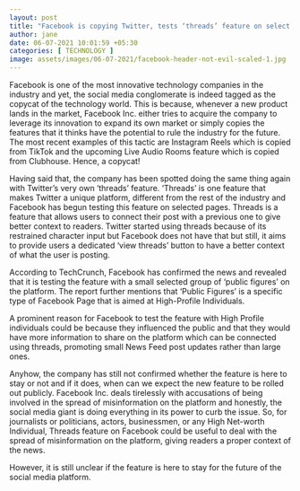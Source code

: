 ```yaml
---
layout: post
title: "Facebook is copying Twitter, tests ‘threads’ feature on select pages"
author: jane 
date: 06-07-2021 10:01:59 +05:30 
categories: [ TECHNOLOGY ] 
image: assets/images/06-07-2021/facebook-header-not-evil-scaled-1.jpg
---
```

Facebook is one of the most innovative technology companies in the industry and yet, the social media conglomerate is indeed tagged as the copycat of the technology world. This is because, whenever a new product lands in the market, Facebook Inc. either tries to acquire the company to leverage its innovation to expand its own market or simply copies the features that it thinks have the potential to rule the industry for the future. The most recent examples of this tactic are Instagram Reels which is copied from TikTok and the upcoming Live Audio Rooms feature which is copied from Clubhouse. Hence, a copycat!

Having said that, the company has been spotted doing the same thing again with Twitter’s very own ‘threads’ feature. ‘Threads’ is one feature that makes Twitter a unique platform, different from the rest of the industry and Facebook has begun testing this feature on selected pages. Threads is a feature that allows users to connect their post with a previous one to give better context to readers. Twitter started using threads because of its restrained character input but Facebook does not have that but still, it aims to provide users a dedicated ‘view threads’ button to have a better context of what the user is posting.

According to TechCrunch, Facebook has confirmed the news and revealed that it is testing the feature with a small selected group of ‘public figures’ on the platform. The report further mentions that ‘Public Figures’ is a specific type of Facebook Page that is aimed at High-Profile Individuals.

A prominent reason for Facebook to test the feature with High Profile individuals could be because they influenced the public and that they would have more information to share on the platform which can be connected using threads, promoting small News Feed post updates rather than large ones.

Anyhow, the company has still not confirmed whether the feature is here to stay or not and if it does, when can we expect the new feature to be rolled out publicly. Facebook Inc. deals tirelessly with accusations of being involved in the spread of misinformation on the platform and honestly, the social media giant is doing everything in its power to curb the issue. So, for journalists or politicians, actors, businessmen, or any High Net-worth Individual, Threads feature on Facebook could be useful to deal with the spread of misinformation on the platform, giving readers a proper context of the news.

However, it is still unclear if the feature is here to stay for the future of the social media platform.